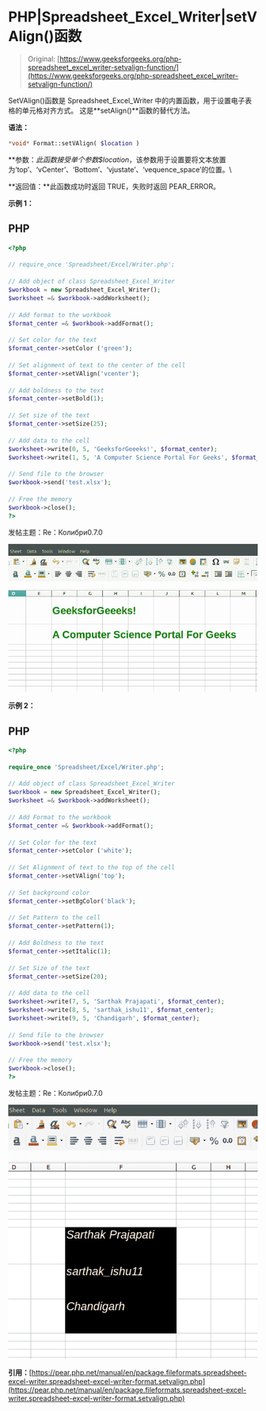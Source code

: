 # PHP|Spreadsheet_Excel_Writer|setVAlign()函数

> Original: [https://www.geeksforgeeks.org/php-spreadsheet_excel_writer-setvalign-function/](https://www.geeksforgeeks.org/php-spreadsheet_excel_writer-setvalign-function/)

SetVAlign()函数是 Spreadsheet_Excel_Writer 中的内置函数，用于设置电子表格的单元格对齐方式。 这是**setAlign()**函数的替代方法。

**语法：**

```php
*void* Format::setVAlign( $location )
```

**参数：**此函数接受单个参数*$location*，该参数用于设置要将文本放置为‘top’、‘vCenter’、‘Bottom’、‘vjustate’、‘vequence_space’的位置。\

**返回值：**此函数成功时返回 TRUE，失败时返回 PEAR_ERROR。

**示例 1：**

## PHP

```php
<?php

// require_once 'Spreadsheet/Excel/Writer.php';

// Add object of class Spreadsheet_Excel_Writer
$workbook = new Spreadsheet_Excel_Writer();
$worksheet =& $workbook->addWorksheet();

// Add format to the workbook
$format_center =& $workbook->addFormat();

// Set color for the text
$format_center->setColor ('green');

// Set alignment of text to the center of the cell
$format_center->setVAlign('vcenter');

// Add boldness to the text
$format_center->setBold(1);

// Set size of the text
$format_center->setSize(25);

// Add data to the cell
$worksheet->write(0, 5, 'GeeksforGeeeks!', $format_center);
$worksheet->write(1, 5, 'A Computer Science Portal For Geeks', $format_center);

// Send file to the browser
$workbook->send('test.xlsx');

// Free the memory
$workbook->close();
?>
```

发帖主题：Re：Колибри0.7.0

![](img/5887075d53ccb96e63ececd6755a5c7e.png)

**示例 2：**

## PHP

```php
<?php

require_once 'Spreadsheet/Excel/Writer.php';

// Add object of class Spreadsheet_Excel_Writer
$workbook = new Spreadsheet_Excel_Writer();
$worksheet =& $workbook->addWorksheet();

// Add Format to the workbook
$format_center =& $workbook->addFormat();

// Set Color for the text
$format_center->setColor ('white');

// Set Alignment of text to the top of the cell
$format_center->setVAlign('top');

// Set background color
$format_center->setBgColor('black');

// Set Pattern to the cell
$format_center->setPattern(1);

// Add Boldness to the text
$format_center->setItalic(1);

// Set Size of the text
$format_center->setSize(20);

// Add data to the cell
$worksheet->write(7, 5, 'Sarthak Prajapati', $format_center);
$worksheet->write(8, 5, 'sarthak_ishu11', $format_center);
$worksheet->write(9, 5, 'Chandigarh', $format_center);

// Send file to the browser
$workbook->send('test.xlsx');

// Free the memory
$workbook->close();
?>
```

发帖主题：Re：Колибри0.7.0

![](img/5b6e1c2af9a026e872c325732c7d3121.png)

**引用：**[https://pear.php.net/manual/en/package.fileformats.spreadsheet-excel-writer.spreadsheet-excel-writer-format.setvalign.php](https://pear.php.net/manual/en/package.fileformats.spreadsheet-excel-writer.spreadsheet-excel-writer-format.setvalign.php)